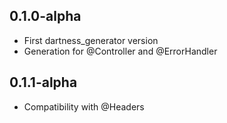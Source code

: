 ## 0.1.0-alpha

- First dartness_generator version
- Generation for @Controller and @ErrorHandler

## 0.1.1-alpha

- Compatibility with @Headers